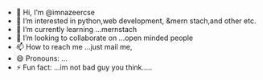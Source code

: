 - 👋 Hi, I’m @imnazeercse
- 👀 I’m interested in python,web development, &mern stach,and other etc.
- 🌱 I’m currently learning ...mernstach
- 💞️ I’m looking to collaborate on ...open minded people
- 📫 How to reach me ...just mail me,    
- 😄 Pronouns: ...
- ⚡ Fun fact: ...im not bad guy you think.....

<!---
imnazeercse/imnazeercse is a ✨ special ✨ repository because its `README.md` (this file) appears on your GitHub profile.
You can click the Preview link to take a look at your changes.
--->
